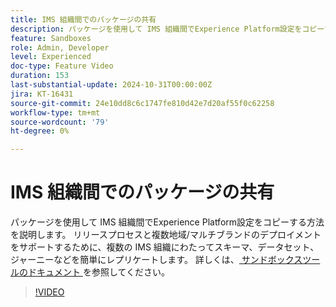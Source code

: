 ```yaml
---
title: IMS 組織間でのパッケージの共有
description: パッケージを使用して IMS 組織間でExperience Platform設定をコピーする方法を説明します。 複数の IMS 組織にわたってスキーマ、データセット、ジャーニーなどを簡単にレプリケートして、複数地域/マルチブランドのデプロイメントをサポートします。
feature: Sandboxes
role: Admin, Developer
level: Experienced
doc-type: Feature Video
duration: 153
last-substantial-update: 2024-10-31T00:00:00Z
jira: KT-16431
source-git-commit: 24e10dd8c6c1747fe810d42e7d20af55f0c62258
workflow-type: tm+mt
source-wordcount: '79'
ht-degree: 0%

---
```



# IMS 組織間でのパッケージの共有

パッケージを使用して IMS 組織間でExperience Platform設定をコピーする方法を説明します。 リリースプロセスと複数地域/マルチブランドのデプロイメントをサポートするために、複数の IMS 組織にわたってスキーマ、データセット、ジャーニーなどを簡単にレプリケートします。 詳しくは、[ サンドボックスツールのドキュメント ](https://experienceleague.adobe.com/en/docs/experience-platform/sandbox/ui/sharing-packages-across-orgs) を参照してください。

>[!VIDEO](https://video.tv.adobe.com/v/3435815/?learn=on)